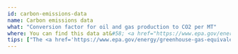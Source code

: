 ```yaml
---
id: carbon-emissions-data
name: Carbon emissions data
what: "Conversion factor for oil and gas production to CO2 per MT"
where: You can find this data at&#58; <a href="https://www.epa.gov/energy/greenhouse-gas-equivalencies-calculator">US EPA Greenhouse Gas Equivalencies Calculator</a> or the <a href="https://carbontracker.org/">Carbon Tracker Initiative</a>.  
tips: ["The <a href='https://www.epa.gov/energy/greenhouse-gas-equivalencies-calculator'>Greenhouse Gas Equivalencies Calculator</a> allows you to convert emissions or energy data to the equivalent amount of carbon dioxide (CO2) emissions from using that amount. The calculator helps you translate abstract measurements into concrete terms you can understand, such as the annual emissions from cars, households, or power plants. This calculator may be useful in communicating your greenhouse gas reduction strategy, reduction targets, or other initiatives aimed at reducing greenhouse gas emissions.", "A <a href='https://drive.google.com/drive/folders/1Je48c1ZAT9G4FuccnOQnooQIVO-JGlVp?usp=sharing'>Carbon Tracker Calculator</a> from Carbon Tracker is also available."]
---
```

